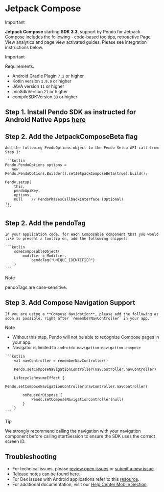 # Jetpack Compose 

>[!IMPORTANT]
>**Jetpack Compose** starting **SDK 3.3**, support by Pendo for Jetpack Compose includes the following - code-based tooltips, retroactive Page View analytics and page view activated guides. Please see integration instructions below.

>[!IMPORTANT]
>Requirements:
>- Android Gradle Plugin `7.2` or higher
>- Kotlin version `1.9.0` or higher
>- JAVA version `11` or higher
>- minSdkVersion `21` or higher
>- compileSDKVersion `33` or higher


## Step 1. Install Pendo SDK as instructed for Android Native Apps [here](https://github.com/pendo-io/pendo-mobile-sdk/blob/master/android/pnddocs/native-android.md)

## Step 2. Add the JetpackComposeBeta flag
    
    Add the following PendoOptions object to the Pendo Setup API call from Step 1:

    ```kotlin
    Pendo.PendoOptions options =
       new Pendo.PendoOptions.Builder().setJetpackComposeBeta(true).build();

    Pendo.setup(
        this,
        pendoApiKey,
        options,
        null    // PendoPhasesCallbackInterface (Optional)
    ); 
    ```

## Step 2. Add the pendoTag

    In your application code, for each Composable component that you would like to present a tooltip on, add the following snippet:

    ```kotlin
        someComposableObject(
            modifier = Modifier.
                pendoTag("UNIQUE_IDENTIFIER")
        )
    ```

>[!NOTE]
>pendoTags are case-sensitive. 

## Step 3. Add Compose Navigation Support
    If you are using a **Compose Navigation**, please add the following as soon as possible, right after `rememberNavController` in your app.


>[!NOTE]
>- Without this step, Pendo will not be able to recognize Compose pages in your app.
>- Navigator is limited to `androidx.navigation:navigation-compose`


    ```kotlin
        val navController = rememberNavController()
        .... 
        Pendo.setComposeNavigationController(navController.navController)

        LifecycleResumeEffect {
            Pendo.setComposeNavigationController(navController.navController)

            onPauseOrDispose {
                Pendo.setComposeNavigationController(null)
            }
        }
    ```
>[!Tip]
>We strongly recommend calling the navigation with your navigation component before calling startSession to ensure the SDK uses the correct screen ID.


## Troubleshooting

- For technical issues, please [review open issues](https://github.com/pendo-io/pendo-mobile-sdk/issues) or [submit a new issue](https://github.com/pendo-io/pendo-mobile-sdk/issues).
- Release notes can be found [here](https://developers.pendo.io/category/mobile-sdk/).
- For Dex issues with Android applications refer to this [resource](https://developer.android.com/studio/build/multidex).
- For additional documentation, visit our [Help Center Mobile Section](https://support.pendo.io/hc/en-us/categories/23324531103771-Mobile-implementation).